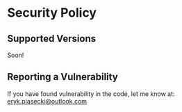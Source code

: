 # Security Policy

## Supported Versions

Soon!

## Reporting a Vulnerability

If you have found vulnerability in the code, let me know at: eryk.piasecki@outlook.com
